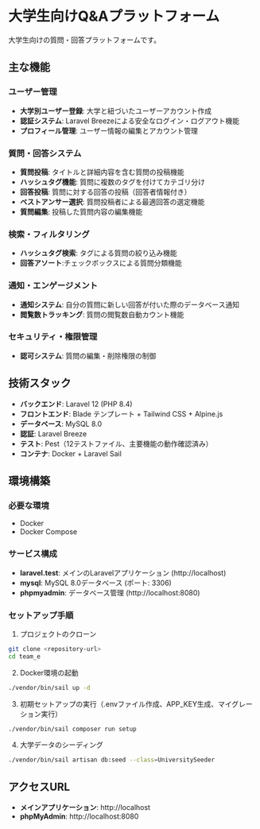 # 大学生向けQ&Aプラットフォーム

大学生向けの質問・回答プラットフォームです。

## 主な機能

### ユーザー管理
- **大学別ユーザー登録**: 大学と紐づいたユーザーアカウント作成
- **認証システム**: Laravel Breezeによる安全なログイン・ログアウト機能
- **プロフィール管理**: ユーザー情報の編集とアカウント管理

### 質問・回答システム
- **質問投稿**: タイトルと詳細内容を含む質問の投稿機能
- **ハッシュタグ機能**: 質問に複数のタグを付けてカテゴリ分け
- **回答投稿**: 質問に対する回答の投稿（回答者情報付き）
- **ベストアンサー選択**: 質問投稿者による最適回答の選定機能
- **質問編集**: 投稿した質問内容の編集機能

### 検索・フィルタリング
- **ハッシュタグ検索**: タグによる質問の絞り込み機能
- **回答アソート**:チェックボックスによる質問分類機能

### 通知・エンゲージメント
- **通知システム**: 自分の質問に新しい回答が付いた際のデータベース通知
- **閲覧数トラッキング**: 質問の閲覧数自動カウント機能

### セキュリティ・権限管理
- **認可システム**: 質問の編集・削除権限の制御

## 技術スタック

- **バックエンド**: Laravel 12 (PHP 8.4)
- **フロントエンド**: Blade テンプレート + Tailwind CSS + Alpine.js
- **データベース**: MySQL 8.0
- **認証**: Laravel Breeze
- **テスト**: Pest（12テストファイル、主要機能の動作確認済み）
- **コンテナ**: Docker + Laravel Sail

## 環境構築

### 必要な環境
- Docker
- Docker Compose

### サービス構成
- **laravel.test**: メインのLaravelアプリケーション (http://localhost)
- **mysql**: MySQL 8.0データベース (ポート: 3306)
- **phpmyadmin**: データベース管理 (http://localhost:8080)

### セットアップ手順

1. プロジェクトのクローン
```bash
git clone <repository-url>
cd team_e
```

2. Docker環境の起動
```bash
./vendor/bin/sail up -d
```

3. 初期セットアップの実行（.envファイル作成、APP_KEY生成、マイグレーション実行）
```bash
./vendor/bin/sail composer run setup
```

4. 大学データのシーディング
```bash
./vendor/bin/sail artisan db:seed --class=UniversitySeeder
```



## アクセスURL

- **メインアプリケーション**: http://localhost
- **phpMyAdmin**: http://localhost:8080


